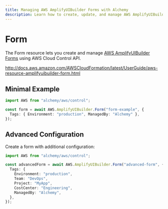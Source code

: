 ```yaml
---
title: Managing AWS AmplifyUIBuilder Forms with Alchemy
description: Learn how to create, update, and manage AWS AmplifyUIBuilder Forms using Alchemy Cloud Control.
---
```


# Form

The Form resource lets you create and manage [AWS AmplifyUIBuilder Forms](https://docs.aws.amazon.com/amplifyuibuilder/latest/userguide/) using AWS Cloud Control API.

http://docs.aws.amazon.com/AWSCloudFormation/latest/UserGuide/aws-resource-amplifyuibuilder-form.html

## Minimal Example

```ts
import AWS from "alchemy/aws/control";

const form = await AWS.AmplifyUIBuilder.Form("form-example", {
  Tags: { Environment: "production", ManagedBy: "Alchemy" },
});
```

## Advanced Configuration

Create a form with additional configuration:

```ts
import AWS from "alchemy/aws/control";

const advancedForm = await AWS.AmplifyUIBuilder.Form("advanced-form", {
  Tags: {
    Environment: "production",
    Team: "DevOps",
    Project: "MyApp",
    CostCenter: "Engineering",
    ManagedBy: "Alchemy",
  },
});
```

